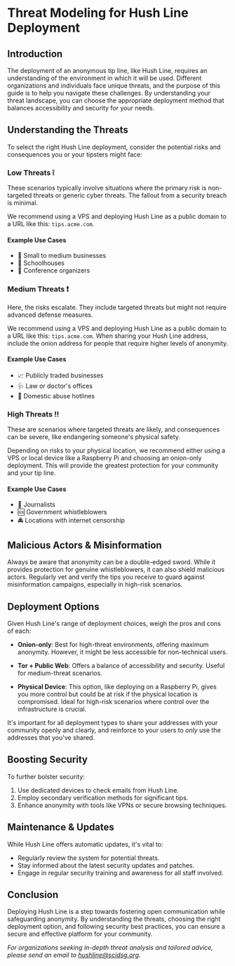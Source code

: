 # Threat Modeling for Hush Line Deployment

## Introduction
The deployment of an anonymous tip line, like Hush Line, requires an understanding of the environment in which it will be used. Different organizations and individuals face unique threats, and the purpose of this guide is to help you navigate these challenges. By understanding your threat landscape, you can choose the appropriate deployment method that balances accessibility and security for your needs.

## Understanding the Threats
To select the right Hush Line deployment, consider the potential risks and consequences you or your tipsters might face:

### Low Threats ❕
These scenarios typically involve situations where the primary risk is non-targeted threats or generic cyber threats. The fallout from a security breach is minimal. 

We recommend using a VPS and deploying Hush Line as a public domain to a URL like this: `tips.acme.com`.

#### Example Use Cases
- 💼 Small to medium businesses
- 🏫 Schoolhouses
- 🎈 Conference organizers

### Medium Threats ❗️
Here, the risks escalate. They include targeted threats but might not require advanced defense measures. 

We recommend using a VPS and deploying Hush Line as a public domain to a URL like this: `tips.acme.com`. When sharing your Hush Line address, include the onion address for people that require higher levels of anonymity.

#### Example Use Cases
- 📈 Publicly traded businesses
- 🩺 Law or doctor's offices
- 🚨 Domestic abuse hotlines

### High Threats ‼️
These are scenarios where targeted threats are likely, and consequences can be severe, like endangering someone's physical safety.

Depending on risks to your physical location, we recommend either using a VPS or local device like a Raspberry Pi and choosing an onion-only deployment. This will provide the greatest protection for your community and your tip line.

#### Example Use Cases
- 📰 Journalists
- 🆘 Government whistleblowers
- 🚔 Locations with internet censorship

## Malicious Actors & Misinformation
Always be aware that anonymity can be a double-edged sword. While it provides protection for genuine whistleblowers, it can also shield malicious actors. Regularly vet and verify the tips you receive to guard against misinformation campaigns, especially in high-risk scenarios.

## Deployment Options
Given Hush Line's range of deployment choices, weigh the pros and cons of each:

- **Onion-only**: Best for high-threat environments, offering maximum anonymity. However, it might be less accessible for non-technical users.
  
- **Tor + Public Web**: Offers a balance of accessibility and security. Useful for medium-threat scenarios.

- **Physical Device**: This option, like deploying on a Raspberry Pi, gives you more control but could be at risk if the physical location is compromised. Ideal for high-risk scenarios where control over the infrastructure is crucial.

It's important for all deployment types to share your addresses with your community openly and clearly, and reinforce to your users to _only_ use the addresses that you've shared.

## Boosting Security
To further bolster security:

1. Use dedicated devices to check emails from Hush Line.
2. Employ secondary verification methods for significant tips.
3. Enhance anonymity with tools like VPNs or secure browsing techniques.

## Maintenance & Updates
While Hush Line offers automatic updates, it's vital to:

- Regularly review the system for potential threats.
- Stay informed about the latest security updates and patches.
- Engage in regular security training and awareness for all staff involved.

## Conclusion
Deploying Hush Line is a step towards fostering open communication while safeguarding anonymity. By understanding the threats, choosing the right deployment option, and following security best practices, you can ensure a secure and effective platform for your community.

*For organizations seeking in-depth threat analysis and tailored advice, please send an email to hushline@scidsg.org.*